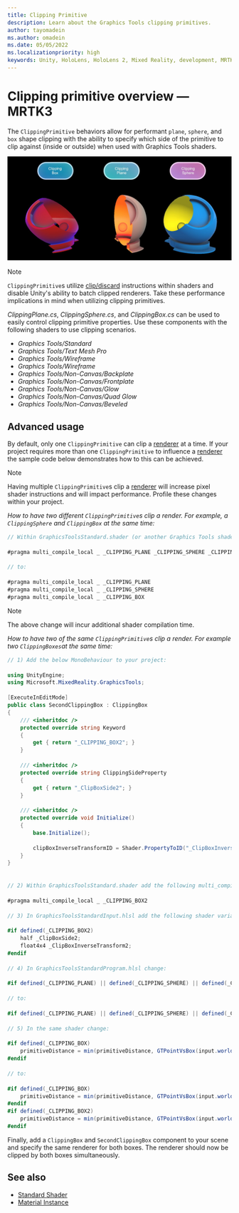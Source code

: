 ```yaml
---
title: Clipping Primitive
description: Learn about the Graphics Tools clipping primitives.
author: tayomadein
ms.author: omadein
ms.date: 05/05/2022
ms.localizationpriority: high
keywords: Unity, HoloLens, HoloLens 2, Mixed Reality, development, MRTK, Graphics Tools, MRGT, MR Graphics Tools, Standard Shader,Clipping Primitive, Material Instance
---
```


# Clipping primitive overview &#8212; MRTK3

The `ClippingPrimitive` behaviors allow for performant `plane`, `sphere`, and `box` shape clipping with the ability to specify which side of the primitive to clip against (inside or outside) when used with Graphics Tools shaders.

![Clipping primitive example](images/ClippingPrimitive/ClippingPrimitive.jpg)

> [!NOTE]
> `ClippingPrimitive`s utilize [clip/discard](https://developer.download.nvidia.com/cg/clip.html) instructions within shaders and disable Unity's ability to batch clipped renderers. Take these performance implications in mind when utilizing clipping primitives.

*ClippingPlane.cs*, *ClippingSphere.cs*, and *ClippingBox.cs* can be used to easily control clipping primitive properties. Use these components with the following shaders to use clipping scenarios.

- *Graphics Tools/Standard*
- *Graphics Tools/Text Mesh Pro*
- *Graphics Tools/Wireframe*
- *Graphics Tools/Wireframe*
- *Graphics Tools/Non-Canvas/Backplate*
- *Graphics Tools/Non-Canvas/Frontplate*
- *Graphics Tools/Non-Canvas/Glow*
- *Graphics Tools/Non-Canvas/Quad Glow*
- *Graphics Tools/Non-Canvas/Beveled*

## Advanced usage

By default, only one `ClippingPrimitive` can clip a [renderer](https://docs.unity3d.com/ScriptReference/Renderer.html) at a time. If your project requires more than one `ClippingPrimitive` to influence a [renderer](https://docs.unity3d.com/ScriptReference/Renderer.html) the sample code below demonstrates how to this can be achieved.

> [!NOTE]
> Having multiple `ClippingPrimitive`s clip a [renderer](https://docs.unity3d.com/ScriptReference/Renderer.html) will increase pixel shader instructions and will impact performance. Profile these changes within your project.

*How to have two different `ClippingPrimitive`s clip a render. For example, a `ClippingSphere` and `ClippingBox` at the same time:*

```C#
// Within GraphicsToolsStandard.shader (or another Graphics Tools shader that supports clipping primitives) change:

#pragma multi_compile_local _ _CLIPPING_PLANE _CLIPPING_SPHERE _CLIPPING_BOX

// to:

#pragma multi_compile_local _ _CLIPPING_PLANE
#pragma multi_compile_local _ _CLIPPING_SPHERE
#pragma multi_compile_local _ _CLIPPING_BOX
```

> [!NOTE]
> The above change will incur additional shader compilation time.

*How to have two of the same `ClippingPrimitive`s clip a render. For example two `ClippingBoxes`at the same time:*

```C#
// 1) Add the below MonoBehaviour to your project:

using UnityEngine;
using Microsoft.MixedReality.GraphicsTools;

[ExecuteInEditMode]
public class SecondClippingBox : ClippingBox
{
    /// <inheritdoc />
    protected override string Keyword
    {
        get { return "_CLIPPING_BOX2"; }
    }

    /// <inheritdoc />
    protected override string ClippingSideProperty
    {
        get { return "_ClipBoxSide2"; }
    }

    /// <inheritdoc />
    protected override void Initialize()
    {
        base.Initialize();

        clipBoxInverseTransformID = Shader.PropertyToID("_ClipBoxInverseTransform2");
    }
}


// 2) Within GraphicsToolsStandard.shader add the following multi_compile pragma:

#pragma multi_compile_local _ _CLIPPING_BOX2

// 3) In GraphicsToolsStandardInput.hlsl add the following shader variables:

#if defined(_CLIPPING_BOX2)
    half _ClipBoxSide2;
    float4x4 _ClipBoxInverseTransform2;
#endif

// 4) In GraphicsToolsStandardProgram.hlsl change:

#if defined(_CLIPPING_PLANE) || defined(_CLIPPING_SPHERE) || defined(_CLIPPING_BOX)

// to:

#if defined(_CLIPPING_PLANE) || defined(_CLIPPING_SPHERE) || defined(_CLIPPING_BOX) || defined(_CLIPPING_BOX2)

// 5) In the same shader change:

#if defined(_CLIPPING_BOX)
    primitiveDistance = min(primitiveDistance, GTPointVsBox(input.worldPosition.xyz, _ClipBoxInverseTransform) * _ClipBoxSide);
#endif

// to:

#if defined(_CLIPPING_BOX)
    primitiveDistance = min(primitiveDistance, GTPointVsBox(input.worldPosition.xyz, _ClipBoxInverseTransform) * _ClipBoxSide);
#endif
#if defined(_CLIPPING_BOX2)
    primitiveDistance = min(primitiveDistance, GTPointVsBox(input.worldPosition.xyz, _ClipBoxInverseTransform2) * _ClipBoxSide2);
#endif
```

Finally, add a `ClippingBox` and `SecondClippingBox` component to your scene and specify the same renderer for both boxes. The renderer should now be clipped by both boxes simultaneously.

## See also

* [Standard Shader](standard-shader.md)
* [Material Instance](material-instance.md)
